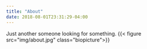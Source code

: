```yaml
---
title: "About"
date: 2018-08-01T23:31:29-04:00
---
```

Just another someone looking for something.
{{< figure src="img/about.jpg" class="biopicture">}}
